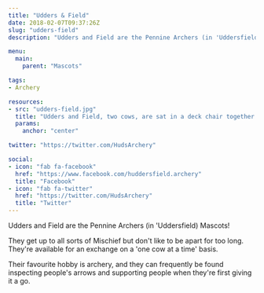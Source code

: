 ```yaml
---
title: "Udders & Field"
date: 2018-02-07T09:37:26Z
slug: "udders-field"
description: "Udders and Field are the Pennine Archers (in 'Uddersfield) Mascots!"

menu:
  main:
    parent: "Mascots"

tags:
- Archery

resources:
- src: "udders-field.jpg"
  title: "Udders and Field, two cows, are sat in a deck chair together."
  params:
    anchor: "center"

twitter: "https://twitter.com/HudsArchery"

social:
- icon: "fab fa-facebook"
  href: "https://www.facebook.com/huddersfield.archery"
  title: "Facebook"
- icon: "fab fa-twitter"
  href: "https://twitter.com/HudsArchery"
  title: "Twitter"
---
```


Udders and Field are the Pennine Archers (in 'Uddersfield) Mascots!

They get up to all sorts of Mischief but don't like to be apart for too long. They're available for an exchange on a 'one cow at a time' basis.

Their favourite hobby is archery, and they can frequently be found inspecting people's arrows and supporting people when they're first giving it a go.